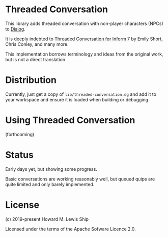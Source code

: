 # Threaded Conversation

This library adds threaded conversation with non-player characters (NPCs) to
[Dialog](https://linusakesson.net/dialog/index.php).

It is deeply indebted to
[Threaded Conversation for Inform 7](https://github.com/i7/extensions/tree/master/Chris%20Conley)
by Emily Short, Chris Conley, and many more.

This implementation borrows terminology and ideas from the original work, but is not a direct translation.

# Distribution

Currently, just get a copy of `lib/threaded-conversation.dg` and add it to your workspace and
ensure it is loaded when building or debugging.

# Using Threaded Conversation

(forthcoming)

# Status

Early days yet, but showing some progress.

Basic conversations are working reasonably well, but queued quips are quite limited and only barely
implemented.

# License

(c) 2019-present Howard M. Lewis Ship

Licensed under the terms of the Apache Sofware Licence 2.0.
